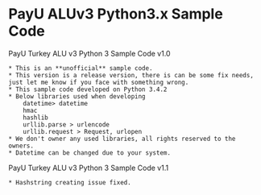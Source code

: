# PayU ALUv3 Python3.x Sample Code
PayU Turkey ALU v3 Python 3 Sample Code v1.0

    * This is an **unofficial** sample code.
    * This version is a release version, there is can be some fix needs, just let me know if you face with something wrong.
    * This sample code developed on Python 3.4.2
    * Below libraries used when developing
        datetime> datetime
        hmac
        hashlib
        urllib.parse > urlencode
        urllib.request > Request, urlopen
    * We don't owner any used libraries, all rights reserved to the owners.
    * Datetime can be changed due to your system.
    
PayU Turkey ALU v3 Python 3 Sample Code v1.1

    * Hashstring creating issue fixed.
